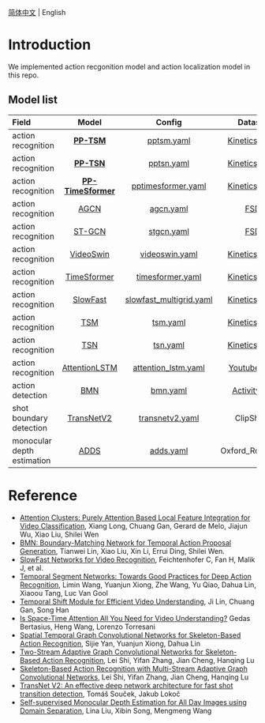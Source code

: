 [简体中文](../../zh-CN/model_zoo/README.md) | English

# Introduction

We implemented action recgonition model and action localization model in this repo.

## Model list

| Field | Model | Config | Dataset | Metrics | ACC% | Download |
| :--------------- | :--------: | :------------: | :------------: | :------------: | :------------: | :------------: |
| action recognition | [**PP-TSM**](./recognition/pp-tsm.md) | [pptsm.yaml](../../../configs/recognition/pptsm/pptsm_k400_frames_dense.yaml) | [Kinetics-400](../dataset/k400.md) | Top-1 | 76.16 | [PPTSM.pdparams](https://videotag.bj.bcebos.com/PaddleVideo-release2.1/PPTSM/ppTSM_k400_dense_distill.pdparams) |
| action recognition | [**PP-TSN**](./recognition/pp-tsn.md) | [pptsn.yaml](../../../configs/recognition/pptsn/pptsn_k400_videos.yaml) | [Kinetics-400](../dataset/k400.md) | Top-1 | 75.06 | [PPTSN.pdparams](https://videotag.bj.bcebos.com/PaddleVideo-release2.2/ppTSN_k400_8.pdparams) |
| action recognition | [**PP-TimeSformer**](./recognition/pp-timesformer.md) | [pptimesformer.yaml](../../../configs/recognition/pptimesformer/pptimesformer_k400_videos.yaml) | [Kinetics-400](../dataset/k400.md) | Top-1 | 79.49 | [ppTimeSformer_k400_16f_distill.pdparams](https://videotag.bj.bcebos.com/PaddleVideo-release2.2/ppTimeSformer_k400_16f_distill.pdparams) |
| action recognition | [AGCN](./recognition/agcn.md) | [agcn.yaml](../../../configs/recognition/agcn/agcn_fsd.yaml) | [FSD](../dataset/fsd.md) | Top-1 | 62.29 | [AGCN.pdparams](https://videotag.bj.bcebos.com/PaddleVideo-release2.2/AGCN_fsd.pdparams) |
| action recognition | [ST-GCN](./recognition/stgcn.md) | [stgcn.yaml](../../../configs/recognition/stgcn/stgcn_fsd.yaml) | [FSD](../dataset/fsd.md) | Top-1 | 59.07 |  [STGCN.pdparams](https://videotag.bj.bcebos.com/PaddleVideo-release2.2/STGCN_fsd.pdparams) |
| action recognition | [VideoSwin](./recognition/videoswin.md) | [videoswin.yaml](../../../configs/recognition/videoswin/videoswin_k400_videos.yaml) | [Kinetics-400](../dataset/k400.md) | Top-1 | 82.40 | [VideoSwin.pdparams](https://videotag.bj.bcebos.com/PaddleVideo-release2.2/VideoSwin_k400.pdparams) |
| action recognition | [TimeSformer](./recognition/timesformer.md) | [timesformer.yaml](../../../configs/recognition/timesformer/timesformer_k400_videos.yaml) | [Kinetics-400](../dataset/k400.md) | Top-1 | 77.29 | [TimeSformer.pdparams](https://videotag.bj.bcebos.com/PaddleVideo-release2.2/TimeSformer_k400.pdparams) |
| action recognition | [SlowFast](./recognition/slowfast.md) | [slowfast_multigrid.yaml](../../../configs/recognition/slowfast/slowfast_multigrid.yaml) | [Kinetics-400](../dataset/k400.md) | Top-1 | 75.84 | [SlowFast.pdparams](https://videotag.bj.bcebos.com/PaddleVideo/SlowFast/SlowFast_8*8.pdparams) |
| action recognition | [TSM](./recognition/tsm.md) | [tsm.yaml](../../../configs/recognition/tsm/tsm_k400_frames.yaml)  | [Kinetics-400](../dataset/k400.md) | Top-1 | 70.86 | [TSM.pdparams](https://videotag.bj.bcebos.com/PaddleVideo-release2.1/TSM/TSM_k400.pdparams) |
| action recognition | [TSN](./recognition/tsn.md) | [tsn.yaml](../../../configs/recognition/tsn/tsn_k400_frames.yaml) | [Kinetics-400](../dataset/k400.md) | Top-1 | 69.81 | [TSN.pdparams](https://videotag.bj.bcebos.com/PaddleVideo-release2.2/TSN_k400.pdparams) |
| action recognition | [AttentionLSTM](./recognition/attention_lstm.md) | [attention_lstm.yaml](../../../configs/recognition/attention_lstm/attention_lstm.yaml) | [Youtube-8M](../dataset/youtube8m.md) | Hit@1 | 89.0 | [AttentionLstm.pdparams](https://videotag.bj.bcebos.com/PaddleVideo/AttentionLstm/AttentionLstm.pdparams) |
| action detection| [BMN](./localization/bmn.md) | [bmn.yaml](../../../configs/localization/bmn.yaml) | [ActivityNet](../dataset/ActivityNet.md) |  AUC | 67.23 | [BMN.pdparams](https://videotag.bj.bcebos.com/PaddleVideo/BMN/BMN.pdparams) |
| shot boundary detection | [TransNetV2](./partition/transnetv2.md) | [transnetv2.yaml](../../../configs/partitioners/transnetv2/transnetv2.yaml) | ClipShots | F1 scores | 76.1 |  |
| monocular depth estimation | [ADDS](./estimation/adds.md) | [adds.yaml](../../../configs/estimation/adds/adds.yaml) | Oxford_RobotCar | Abs Rel | 0.209 | [ADDS_car.pdparams](https://videotag.bj.bcebos.com/PaddleVideo-release2.2/ADDS_car.pdparams) |


# Reference  

- [Attention Clusters: Purely Attention Based Local Feature Integration for Video Classification](https://arxiv.org/abs/1711.09550), Xiang Long, Chuang Gan, Gerard de Melo, Jiajun Wu, Xiao Liu, Shilei Wen
- [BMN: Boundary-Matching Network for Temporal Action Proposal Generation](https://arxiv.org/abs/1907.09702), Tianwei Lin, Xiao Liu, Xin Li, Errui Ding, Shilei Wen.
- [SlowFast Networks for Video Recognition](https://arxiv.org/abs/1812.03982), Feichtenhofer C, Fan H, Malik J, et al.
- [Temporal Segment Networks: Towards Good Practices for Deep Action Recognition](https://arxiv.org/abs/1608.00859), Limin Wang, Yuanjun Xiong, Zhe Wang, Yu Qiao, Dahua Lin, Xiaoou Tang, Luc Van Gool
- [Temporal Shift Module for Efficient Video Understanding](https://arxiv.org/abs/1811.08383v1), Ji Lin, Chuang Gan, Song Han
- [Is Space-Time Attention All You Need for Video Understanding?](https://arxiv.org/pdf/2102.05095.pdf) Gedas Bertasius, Heng Wang, Lorenzo Torresani
- [Spatial Temporal Graph Convolutional Networks for Skeleton-Based Action Recognition](https://arxiv.org/abs/1801.07455), Sijie Yan, Yuanjun Xiong, Dahua Lin
- [Two-Stream Adaptive Graph Convolutional Networks for Skeleton-Based Action Recognition](https://arxiv.org/abs/1805.07694), Lei Shi, Yifan Zhang, Jian Cheng, Hanqing Lu
- [Skeleton-Based Action Recognition with Multi-Stream Adaptive Graph Convolutional Networks](https://arxiv.org/abs/1912.06971), Lei Shi, Yifan Zhang, Jian Cheng, Hanqing Lu
- [TransNet V2: An effective deep network architecture for fast shot transition detection](https://arxiv.org/abs/2008.04838), Tomáš Souček, Jakub Lokoč
- [Self-supervised Monocular Depth Estimation for All Day Images using Domain Separation](https://arxiv.org/abs/2108.07628), Lina Liu, Xibin Song, Mengmeng Wang

